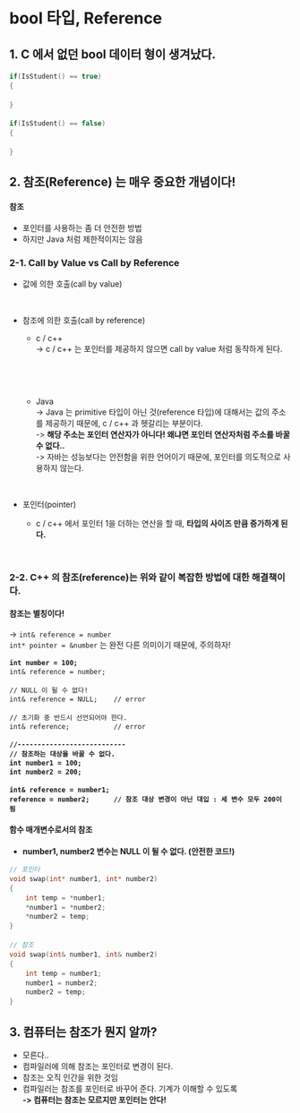 # bool 타입, Reference

## 1. C 에서 없던 bool 데이터 형이 생겨났다.

```cpp
if(IsStudent() == true)
{

}

if(IsStudent() == false)
{

}
```

## 2. 참조(Reference) 는 매우 중요한 개념이다!

#### 참조

* 포인터를 사용하는 좀 더 안전한 방법
* 하지만 Java 처럼 제한적이지는 않음

### 2-1. Call by Value vs Call by Reference

* 값에 의한 호출(call by value)

<figure><img src="../../../../.gitbook/assets/스크린샷 2023-10-24 22.13.01.png" alt="" width="375"><figcaption></figcaption></figure>

*   참조에 의한 호출(call by reference)

    * c / c++\
      \-> c / c++ 는 포인터를 제공하지 않으면 call by value 처럼 동작하게 된다.

    <figure><img src="../../../../.gitbook/assets/스크린샷 2023-10-24 22.16.23.png" alt="" width="375"><figcaption></figcaption></figure>

    <figure><img src="../../../../.gitbook/assets/스크린샷 2023-10-24 22.19.46.png" alt="" width="375"><figcaption></figcaption></figure>

    *   Java\
        \-> Java 는 primitive 타입이 아닌 것(reference 타입)에 대해서는 값의 주소를 제공하기 때문에, c / c++ 과 헷갈리는 부분이다.\
        \-> **해당 주소는 포인터 연산자가 아니다! 왜냐면 포인터 연산자처럼 주소를 바꿀 수 없다..**\
        \-> 자바는 성능보다는 안전함을 위한 언어이기 때문에, 포인터를 의도적으로 사용하지 않는다.

        <figure><img src="../../../../.gitbook/assets/스크린샷 2023-10-24 22.30.59.png" alt="" width="375"><figcaption></figcaption></figure>
* 포인터(pointer)
  *   c / c++ 에서 포인터 1을 더하는 연산을 할 때, **타입의 사이즈 만큼 증가하게 된다.**&#x20;

      <figure><img src="../../../../.gitbook/assets/스크린샷 2023-10-24 22.34.33.png" alt="" width="375"><figcaption></figcaption></figure>

### 2-2. C++ 의 참조(reference)는 위와 같이 복잡한 방법에 대한 해결책이다.

#### 참조는 별칭이다!

\-> `int& reference = number`\
`int* pointer = &number` 는 완전 다른 의미이기 때문에, 주의하자!

<pre class="language-cpp"><code class="lang-cpp"><strong>int number = 100;
</strong>int&#x26; reference = number;

// NULL 이 될 수 없다!
int&#x26; reference = NULL;    // error

// 초기화 중 반드시 선언되어야 한다. 
int&#x26; reference;           // error

<strong>//---------------------------
</strong><strong>// 참조하는 대상을 바꿀 수 없다. 
</strong><strong>int number1 = 100;
</strong><strong>int number2 = 200;
</strong>
<strong>int&#x26; reference = number1;
</strong><strong>reference = number2;      // 참조 대상 변경이 아닌 대입 : 세 변수 모두 200이 됨
</strong></code></pre>

#### 함수 매개변수로서의 참조

* **number1, number2 변수는 NULL 이 될 수 없다. (안전한 코드!)**

```cpp
// 포인터
void swap(int* number1, int* number2)
{
    int temp = *number1;
    *number1 = *number2;
    *number2 = temp;
}

// 참조
void swap(int& number1, int& number2)
{
    int temp = number1;
    number1 = number2;
    number2 = temp;
}
```

## 3. 컴퓨터는 참조가 뭔지 알까?

* 모른다..
* 컴파일러에 의해 참조는 포인터로 변경이 된다.
* 참조는 오직 인간을 위한 것임
* 컴파일러는 참조를 포인터로 바꾸어 준다. 기계가 이해할 수 있도록\
  **-> 컴퓨터는 참조는 모르지만 포인터는 안다!**
